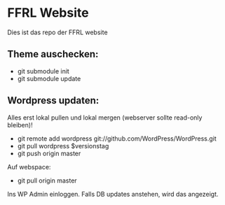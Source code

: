 # FFRL Website

Dies ist das repo der FFRL website

## Theme auschecken:
- git submodule init
- git submodule update

## Wordpress updaten:
Alles erst lokal pullen und lokal mergen (webserver sollte read-only bleiben)!

- git remote add wordpress git://github.com/WordPress/WordPress.git
- git pull wordpress $versionstag
- git push origin master

Auf webspace:
- git pull origin master

Ins WP Admin einloggen. Falls DB updates anstehen, wird das angezeigt.
